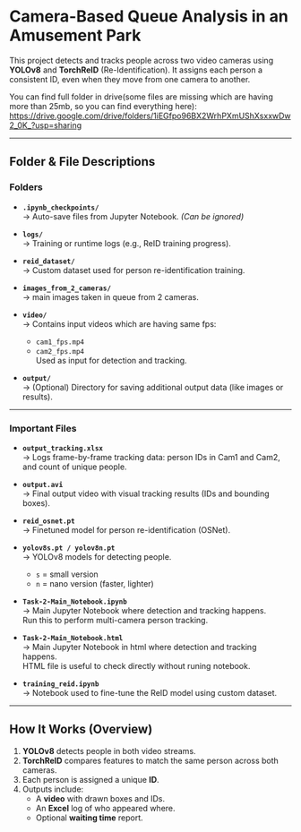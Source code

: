 # Camera-Based Queue Analysis in an Amusement Park

This project detects and tracks people across two video cameras using **YOLOv8** and **TorchReID** (Re-Identification). It assigns each person a consistent ID, even when they move from one camera to another.

You can find full folder in drive(some files are missing which are having more than 25mb, so you can find everything here): https://drive.google.com/drive/folders/1iEGfpo96BX2WrhPXmUShXsxxwDw2_0K_?usp=sharing

---

## Folder & File Descriptions

### Folders

- **`.ipynb_checkpoints/`**  
  → Auto-save files from Jupyter Notebook. *(Can be ignored)*

- **`logs/`**  
  → Training or runtime logs (e.g., ReID training progress).

- **`reid_dataset/`**  
  → Custom dataset used for person re-identification training.

- **`images_from_2_cameras/`**  
  → main images taken in queue from 2 cameras.

- **`video/`**  
  → Contains input videos which are having same fps:
  - `cam1_fps.mp4`
  - `cam2_fps.mp4`  
  Used as input for detection and tracking.

- **`output/`**  
  → (Optional) Directory for saving additional output data (like images or results).

---

### Important Files

- **`output_tracking.xlsx`**  
  → Logs frame-by-frame tracking data: person IDs in Cam1 and Cam2, and count of unique people.

- **`output.avi`**  
  → Final output video with visual tracking results (IDs and bounding boxes).

- **`reid_osnet.pt`**  
  → Finetuned model for person re-identification (OSNet).

- **`yolov8s.pt / yolov8n.pt`**  
  → YOLOv8 models for detecting people.  
  - `s` = small version  
  - `n` = nano version (faster, lighter)

- **`Task-2-Main_Notebook.ipynb`**  
  → Main Jupyter Notebook where detection and tracking happens.  
  Run this to perform multi-camera person tracking.

- **`Task-2-Main_Notebook.html`**  
  → Main Jupyter Notebook in html where detection and tracking happens.  
  HTML file is useful to check directly without runing notebook. 

- **`training_reid.ipynb`**  
  → Notebook used to fine-tune the ReID model using custom dataset.

---

## How It Works (Overview)

1. **YOLOv8** detects people in both video streams.
2. **TorchReID** compares features to match the same person across both cameras.
3. Each person is assigned a unique **ID**.
4. Outputs include:
   - A **video** with drawn boxes and IDs.
   - An **Excel** log of who appeared where.
   - Optional **waiting time** report.
